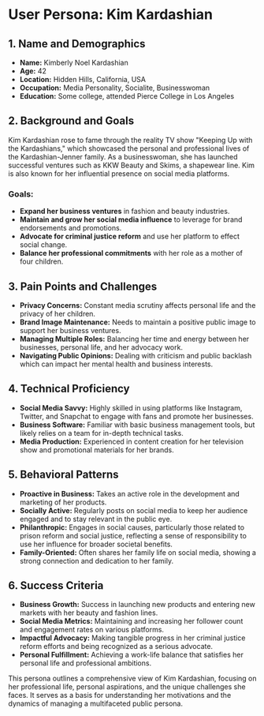 # User Persona: Kim Kardashian

## 1. Name and Demographics
- **Name:** Kimberly Noel Kardashian
- **Age:** 42
- **Location:** Hidden Hills, California, USA
- **Occupation:** Media Personality, Socialite, Businesswoman
- **Education:** Some college, attended Pierce College in Los Angeles

## 2. Background and Goals
Kim Kardashian rose to fame through the reality TV show "Keeping Up with the Kardashians," which showcased the personal and professional lives of the Kardashian-Jenner family. As a businesswoman, she has launched successful ventures such as KKW Beauty and Skims, a shapewear line. Kim is also known for her influential presence on social media platforms.

### Goals:
- **Expand her business ventures** in fashion and beauty industries.
- **Maintain and grow her social media influence** to leverage for brand endorsements and promotions.
- **Advocate for criminal justice reform** and use her platform to effect social change.
- **Balance her professional commitments** with her role as a mother of four children.

## 3. Pain Points and Challenges
- **Privacy Concerns:** Constant media scrutiny affects personal life and the privacy of her children.
- **Brand Image Maintenance:** Needs to maintain a positive public image to support her business ventures.
- **Managing Multiple Roles:** Balancing her time and energy between her businesses, personal life, and her advocacy work.
- **Navigating Public Opinions:** Dealing with criticism and public backlash which can impact her mental health and business interests.

## 4. Technical Proficiency
- **Social Media Savvy:** Highly skilled in using platforms like Instagram, Twitter, and Snapchat to engage with fans and promote her businesses.
- **Business Software:** Familiar with basic business management tools, but likely relies on a team for in-depth technical tasks.
- **Media Production:** Experienced in content creation for her television show and promotional materials for her brands.

## 5. Behavioral Patterns
- **Proactive in Business:** Takes an active role in the development and marketing of her products.
- **Socially Active:** Regularly posts on social media to keep her audience engaged and to stay relevant in the public eye.
- **Philanthropic:** Engages in social causes, particularly those related to prison reform and social justice, reflecting a sense of responsibility to use her influence for broader societal benefits.
- **Family-Oriented:** Often shares her family life on social media, showing a strong connection and dedication to her family.

## 6. Success Criteria
- **Business Growth:** Success in launching new products and entering new markets with her beauty and fashion lines.
- **Social Media Metrics:** Maintaining and increasing her follower count and engagement rates on various platforms.
- **Impactful Advocacy:** Making tangible progress in her criminal justice reform efforts and being recognized as a serious advocate.
- **Personal Fulfillment:** Achieving a work-life balance that satisfies her personal life and professional ambitions.

This persona outlines a comprehensive view of Kim Kardashian, focusing on her professional life, personal aspirations, and the unique challenges she faces. It serves as a basis for understanding her motivations and the dynamics of managing a multifaceted public persona.